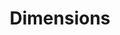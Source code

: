 ---
layout: default
bigquery: https://console.cloud.google.com/bigquery?p=covid-19-dimensions-ai&page=table&d=data&t=publications
contributors: Digital Science, https://www.digital-science.com/
cost: Free for personal, non-commercial use.
description: Dimensions contains more than 100 million publications, ranging from
  articles published in scholarly journals, books and book chapters, to preprints
  and conference proceedings. All publications are contextualized with linked data
  sets, funding, publications, patents, clinical trials, and policy documents. You
  can also view associated categories, funders, institutions, and researcher profiles.
documentation: https://docs.dimensions.ai/bigquery/index.html
last_edit: 04/06/2022, 06:02:32
location: https://www.dimensions.ai/products/free/
maintained_by: Digital Science, https://www.digital-science.com/
schema_fields:
- citation_string
- priority_date
- brief_title
- research_org_state_names
- proceedings_title
- category_bra
- funder_countries
- funding_nzd
- issue
- inventor_names
- publication_ids
- original_assignee
- funding_cad
- research_org_city_names
- pmcid
- date_normal
- category_hrcs_rac
- editors
- original_abstract
- category_icrp_cso
- clinical_trial_ids
- funding_gbp
- email_address
- concepts
- research_org_countries
- category_sdg
- funding_jpy
- original_assignee_countries
- resulting_publication_doi
- name
- mesh_headings
- publisher
- funder_org_state_codes
- arxiv_id
- application_number
- associated_grant_ids
- publication_year
- parent_id
- open_access_categories_v2
- assignee_countries
- pages
- date_online
- type
- category_hra
- funding_cny
- eisbn
- status
- patent_ids
- isbn
- funding_chf
- acknowledgements
- acronym
- gender
- abstract
- registry
- cpc
- embargo_date
- category_hrcs_hc
- researcher_ids
- category_for
- address
- investigators
- repository_name
- active_years
- conditions
- journal
- interventions
- resulting_publication_ids
- start_year
- legal_status
- license
- reference_ids
- funding_eur
- acronyms
- ipcr
- aliases
- associated_publication_doi
- family_members_ids
- kind
- associated_publication_arxiv_id
- funder_org_cities
- jurisdiction
- granted_year
- start_date
- research_org_country_names
- funding_details
- current_assignee
- description
- supporting_grant_ids
- date_modified
- id
- funder_org_countries
- expiration_date
- research_org_state_codes
- external_ids
- priority_year
- created_date
- family_id
- citations_count
- funder_org_acronyms
- end_year
- publication_date
- repository_id
- associated_publication_id
- repository_url
- associated_publication_pmid
- wikipedia_url
- year
- assignee_orgs
- altmetrics
- foa_number
- mesh_terms
- original_title
- journal_lists
- date_inserted
- title
- relationships
- book_title
- date_imported_gbq
- expiration_year
- metrics
- subtitles
- grant_number
- book_series_title
- phase
- funding_amount
- filing_year
- conference
- research_org_cities
- date
- links
- research_orgs
- category_rcdc
- funding_currency
- labels
- family_count
- linkout
- categories
- organisation_details
- authors
- pmid
- filing_status
- current_assignee_orgs
- current_assignee_countries
- source_id
- open_access_categories
- types
- funding_aud
- language
- filing_date
- category_icrp_ct
- cited_by_ids
- end_date
- legal_events
- volume
- funder_org
- date_print
- granted_date
- category_uoa
- citations
- funder_orgs
- original_assignee_orgs
- established
- funding_usd
- doi
shortname: dimensions
tags:
- scholarly literature
- patents
- funding
- clinical trials
- academic profiles
terms_of_use: 'Use of both the Dimensions COVID-19 dataset and full Dimensions dataset
  are subject to the Dimensions Terms of use: https://www.dimensions.ai/policies-terms-legal '
title: Dimensions
uuid: dcff88bd-fe6b-4fdb-8159-809bf9d7bc1c
---